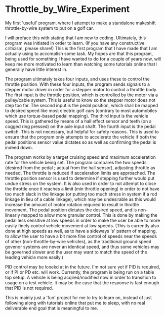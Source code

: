# Throttle_by_Wire_Experiment
My first 'useful' program, where I attempt to make a standalone makeshift throttle-by-wire system to put on a golf car.

I will preface this with stating that I am new to coding. Ultimately, this program was initiated in order to learn. 
(If you have any constructive criticism, please share!)
This is the first program that I have made that I am actually using to accomplish some task. My hopes are that this program, being used for something I have wanted to do for a couple of years now, will keep me more motivated to learn than watching some tutorials online that I generally have little interest in.

The program ultimately takes four inputs, and uses these to control the throttle position.
With these four inputs, the program sends signals to a stepper motor driver in order for a stepper motor to control a throttle body.
The first input is the throttle position, which is controlled by the motor via a pulley/cable system. This is useful to know so the stepper motor does not step too far.
The second input is the pedal position, which shall be mapped to desired speed like most electric golf cars (contrary to most automobiles which use torque-based pedal mapping).
The third input is the vehicle speed. This is gathered by means of a hall effect sensor and teeth (on a cogged ring pressed) on the axle input shaft.
The fourth input is the pedal switch. This is not necessary, but helpful for safety reasons. This is used to ensure that the program only attempts to accelerate the vehicle if both the pedal positions sensor value dictates so as well as confirming the pedal is indeed down.

The program works by a target cruising speed and maximum acceleration rate for the vehicle being set.
The program compares the two speeds (desired from the pedal ; actual from the hall sensor), adjusting throttle as needed.
The throttle is reduced if acceleration limits are approached. 
The throttle position sensor is used to determine if stepping further would put undue stress on the system. It is also used in order to not attempt to close the throttle once it reaches a limit (min throttle opening) in order to not have too much slack in the linkage (or putting too much stress in system if a rod linkage in lieu of a cable linkage), which may be undesirable as this would increase the amount of motor rotation required to result in throttle movement. 
The pedal position dictates the desired speed, and is non-linearly mapped to allow more granular control. This is done by making the pedal less sensitive at low speeds in order to make the user be able to more easily finely control vehicle movement at low speeds. 
(This is currently also done at high speeds as well, as to have a sideways 's' pattern of mapping, to allow the user to have a bit more fine control of speeds near the speeds of other (non-throttle-by-wire vehicles), as the traditional ground speed govenor systems are never an identical speed, and thus some vehicles may be governed slower and the user may want to match the speed of the leading vehicle more easily.)

PID control may be looekd at in the future. I'm not sure yet if PID is required, or if PI or PD etc. will work.
Currently, the program is being run on a table top setup. A vehicle is being acqired/modified now in order to transition to usage on a test vehicle.
It may be the case that the response is fast enough that PID is not required. 

This is mainly just a 'fun' project for me to try to learn on, instead of just following along with tutorials online that put me to sleep, with no real deliverable end goal that is meaningful to me.

